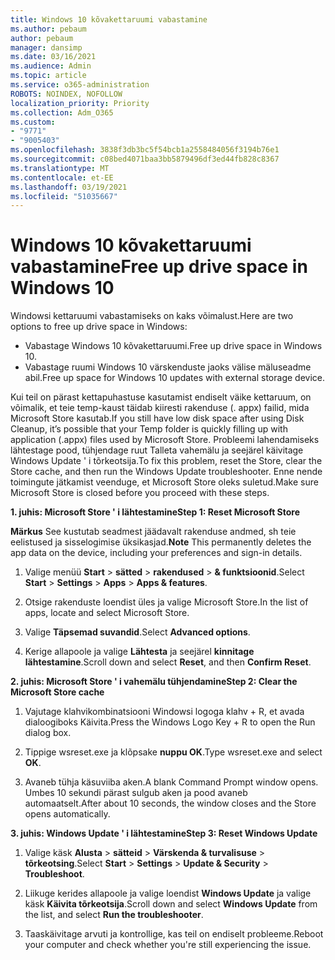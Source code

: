 ```yaml
---
title: Windows 10 kõvakettaruumi vabastamine
ms.author: pebaum
author: pebaum
manager: dansimp
ms.date: 03/16/2021
ms.audience: Admin
ms.topic: article
ms.service: o365-administration
ROBOTS: NOINDEX, NOFOLLOW
localization_priority: Priority
ms.collection: Adm_O365
ms.custom:
- "9771"
- "9005403"
ms.openlocfilehash: 3838f3db3bc5f54bcb1a2558484056f3194b76e1
ms.sourcegitcommit: c08bed4071baa3bb5879496df3ed44fb828c8367
ms.translationtype: MT
ms.contentlocale: et-EE
ms.lasthandoff: 03/19/2021
ms.locfileid: "51035667"
---
```

# <a name="free-up-drive-space-in-windows-10"></a><span data-ttu-id="92164-102">Windows 10 kõvakettaruumi vabastamine</span><span class="sxs-lookup"><span data-stu-id="92164-102">Free up drive space in Windows 10</span></span>

<span data-ttu-id="92164-103">Windowsi kettaruumi vabastamiseks on kaks võimalust.</span><span class="sxs-lookup"><span data-stu-id="92164-103">Here are two options to free up drive space in Windows:</span></span>

- <span data-ttu-id="92164-104">Vabastage Windows 10 kõvakettaruumi.</span><span class="sxs-lookup"><span data-stu-id="92164-104">Free up drive space in Windows 10.</span></span>
- <span data-ttu-id="92164-105">Vabastage ruumi Windows 10 värskenduste jaoks välise mäluseadme abil.</span><span class="sxs-lookup"><span data-stu-id="92164-105">Free up space for Windows 10 updates with external storage device.</span></span>

<span data-ttu-id="92164-106">Kui teil on pärast kettapuhastuse kasutamist endiselt väike kettaruum, on võimalik, et teie temp-kaust täidab kiiresti rakenduse (. appx) failid, mida Microsoft Store kasutab.</span><span class="sxs-lookup"><span data-stu-id="92164-106">If you still have low disk space after using Disk Cleanup, it’s possible that your Temp folder is quickly filling up with application (.appx) files used by Microsoft Store.</span></span> <span data-ttu-id="92164-107">Probleemi lahendamiseks lähtestage pood, tühjendage ruut Talleta vahemälu ja seejärel käivitage Windows Update ' i tõrkeotsija.</span><span class="sxs-lookup"><span data-stu-id="92164-107">To fix this problem, reset the Store, clear the Store cache, and then run the Windows Update troubleshooter.</span></span> <span data-ttu-id="92164-108">Enne nende toimingute jätkamist veenduge, et Microsoft Store oleks suletud.</span><span class="sxs-lookup"><span data-stu-id="92164-108">Make sure Microsoft Store is closed before you proceed with these steps.</span></span>

<span data-ttu-id="92164-109">**1. juhis: Microsoft Store ' i lähtestamine**</span><span class="sxs-lookup"><span data-stu-id="92164-109">**Step 1: Reset Microsoft Store**</span></span>

<span data-ttu-id="92164-110">**Märkus** See kustutab seadmest jäädavalt rakenduse andmed, sh teie eelistused ja sisselogimise üksikasjad.</span><span class="sxs-lookup"><span data-stu-id="92164-110">**Note** This permanently deletes the app data on the device, including your preferences and sign-in details.</span></span>

1. <span data-ttu-id="92164-111">Valige menüü **Start**  >  **sätted**  >  **rakendused**  >  **& funktsioonid**.</span><span class="sxs-lookup"><span data-stu-id="92164-111">Select **Start** > **Settings** > **Apps** > **Apps & features**.</span></span>

1. <span data-ttu-id="92164-112">Otsige rakenduste loendist üles ja valige Microsoft Store.</span><span class="sxs-lookup"><span data-stu-id="92164-112">In the list of apps, locate and select Microsoft Store.</span></span>

1. <span data-ttu-id="92164-113">Valige **Täpsemad suvandid**.</span><span class="sxs-lookup"><span data-stu-id="92164-113">Select **Advanced options**.</span></span>

1. <span data-ttu-id="92164-114">Kerige allapoole ja valige **Lähtesta** ja seejärel **kinnitage lähtestamine**.</span><span class="sxs-lookup"><span data-stu-id="92164-114">Scroll down and select **Reset**, and then **Confirm Reset**.</span></span>

<span data-ttu-id="92164-115">**2. juhis: Microsoft Store ' i vahemälu tühjendamine**</span><span class="sxs-lookup"><span data-stu-id="92164-115">**Step 2: Clear the Microsoft Store cache**</span></span>

1. <span data-ttu-id="92164-116">Vajutage klahvikombinatsiooni Windowsi logoga klahv + R, et avada dialoogiboks Käivita.</span><span class="sxs-lookup"><span data-stu-id="92164-116">Press the Windows Logo Key + R to open the Run dialog box.</span></span>

1. <span data-ttu-id="92164-117">Tippige wsreset.exe ja klõpsake **nuppu OK**.</span><span class="sxs-lookup"><span data-stu-id="92164-117">Type wsreset.exe and select **OK**.</span></span>

1. <span data-ttu-id="92164-118">Avaneb tühja käsuviiba aken.</span><span class="sxs-lookup"><span data-stu-id="92164-118">A blank Command Prompt window opens.</span></span> <span data-ttu-id="92164-119">Umbes 10 sekundi pärast sulgub aken ja pood avaneb automaatselt.</span><span class="sxs-lookup"><span data-stu-id="92164-119">After about 10 seconds, the window closes and the Store opens automatically.</span></span>

<span data-ttu-id="92164-120">**3. juhis: Windows Update ' i lähtestamine**</span><span class="sxs-lookup"><span data-stu-id="92164-120">**Step 3: Reset Windows Update**</span></span>

1. <span data-ttu-id="92164-121">Valige käsk **Alusta**  >  **sätteid**  >  **Värskenda & turvalisuse**  >  **tõrkeotsing**.</span><span class="sxs-lookup"><span data-stu-id="92164-121">Select **Start** > **Settings** > **Update & Security** > **Troubleshoot**.</span></span>

1. <span data-ttu-id="92164-122">Liikuge kerides allapoole ja valige loendist **Windows Update** ja valige käsk **Käivita tõrkeotsija**.</span><span class="sxs-lookup"><span data-stu-id="92164-122">Scroll down and select **Windows Update** from the list, and select **Run the troubleshooter**.</span></span>

1. <span data-ttu-id="92164-123">Taaskäivitage arvuti ja kontrollige, kas teil on endiselt probleeme.</span><span class="sxs-lookup"><span data-stu-id="92164-123">Reboot your computer and check whether you're still experiencing the issue.</span></span>

